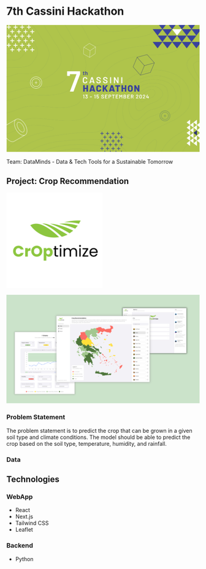 # 7th Cassini Hackathon

![7th Cassini Hackathon](./assets/cassini.png)

Team: DataMinds - Data & Tech Tools for a Sustainable Tomorrow

## Project: Crop Recommendation

<img src="./assets/CrOptimize.png" width="250" height="250">

![WebApp](./assets/app-overview.png)

### Problem Statement

The problem statement is to predict the crop that can be grown in a given soil type and climate conditions. The model should be able to predict the crop based on the soil type, temperature, humidity, and rainfall.

### Data

## Technologies

### WebApp

- React
- Next.js
- Tailwind CSS
- Leaflet

### Backend

- Python